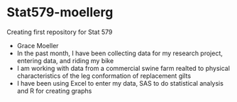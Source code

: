 # Stat579-moellerg
Creating first repository for Stat 579

- Grace Moeller
- In the past month, I have been collecting data for my research project, entering data, and riding my bike
- I am working with data from a commercial swine farm realted to physical characteristics of the leg conformation of replacement gilts
- I have been using Excel to enter my data, SAS to do statistical analysis and R for creating graphs
